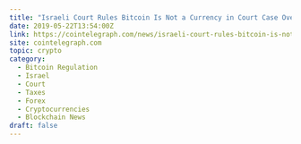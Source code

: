 ```yaml
---
title: "Israeli Court Rules Bitcoin Is Not a Currency in Court Case Over Taxes on BTC Gains"
date: 2019-05-22T13:54:00Z
link: https://cointelegraph.com/news/israeli-court-rules-bitcoin-is-not-a-currency-in-court-case-over-taxes-on-btc-gains?utm_medium=RSS&utm_source=hune
site: cointelegraph.com
topic: crypto
category:
  - Bitcoin Regulation
  - Israel
  - Court
  - Taxes
  - Forex
  - Cryptocurrencies
  - Blockchain News
draft: false
---
```

